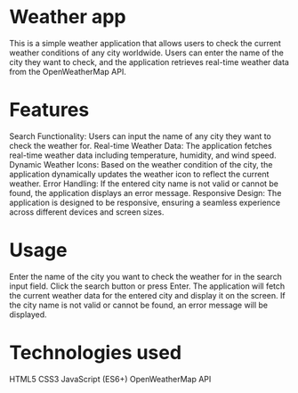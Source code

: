 # <span style="font-size:larger;">Weather app</span>
This is a simple weather application that allows users to check the current weather conditions of any city worldwide. Users can enter the name of the city they want to check, and the application retrieves real-time weather data from the OpenWeatherMap API.

# <span style="font-size:larger;">Features</span>
Search Functionality: Users can input the name of any city they want to check the weather for.
Real-time Weather Data: The application fetches real-time weather data including temperature, humidity, and wind speed.
Dynamic Weather Icons: Based on the weather condition of the city, the application dynamically updates the weather icon to reflect the current weather.
Error Handling: If the entered city name is not valid or cannot be found, the application displays an error message.
Responsive Design: The application is designed to be responsive, ensuring a seamless experience across different devices and screen sizes.

# <span style="font-size:larger;">Usage</span>
Enter the name of the city you want to check the weather for in the search input field.
Click the search button or press Enter.
The application will fetch the current weather data for the entered city and display it on the screen.
If the city name is not valid or cannot be found, an error message will be displayed.

# <span style="font-size:larger;">Technologies used</span>
HTML5
CSS3
JavaScript (ES6+)
OpenWeatherMap API

